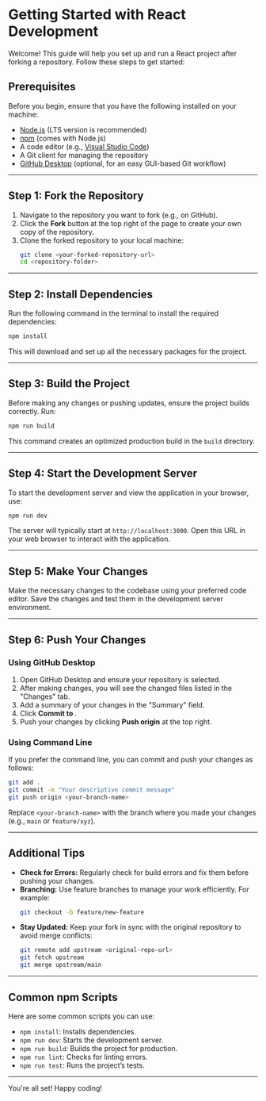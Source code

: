 # Getting Started with React Development

Welcome! This guide will help you set up and run a React project after forking a repository. Follow these steps to get started:

## Prerequisites

Before you begin, ensure that you have the following installed on your machine:

- [Node.js](https://nodejs.org/) (LTS version is recommended)
- [npm](https://www.npmjs.com/) (comes with Node.js)
- A code editor (e.g., [Visual Studio Code](https://code.visualstudio.com/))
- A Git client for managing the repository
- [GitHub Desktop](https://desktop.github.com/) (optional, for an easy GUI-based Git workflow)

---

## Step 1: Fork the Repository

1. Navigate to the repository you want to fork (e.g., on GitHub).
2. Click the **Fork** button at the top right of the page to create your own copy of the repository.
3. Clone the forked repository to your local machine:
   ```bash
   git clone <your-forked-repository-url>
   cd <repository-folder>
   ```

---

## Step 2: Install Dependencies

Run the following command in the terminal to install the required dependencies:
```bash
npm install
```
This will download and set up all the necessary packages for the project.

---

## Step 3: Build the Project

Before making any changes or pushing updates, ensure the project builds correctly. Run:
```bash
npm run build
```
This command creates an optimized production build in the `build` directory.

---

## Step 4: Start the Development Server

To start the development server and view the application in your browser, use:
```bash
npm run dev
```
The server will typically start at `http://localhost:3000`. Open this URL in your web browser to interact with the application.

---

## Step 5: Make Your Changes

Make the necessary changes to the codebase using your preferred code editor. Save the changes and test them in the development server environment.

---

## Step 6: Push Your Changes

### Using GitHub Desktop

1. Open GitHub Desktop and ensure your repository is selected.
2. After making changes, you will see the changed files listed in the "Changes" tab.
3. Add a summary of your changes in the "Summary" field.
4. Click **Commit to <branch-name>**.
5. Push your changes by clicking **Push origin** at the top right.

### Using Command Line

If you prefer the command line, you can commit and push your changes as follows:
```bash
git add .
git commit -m "Your descriptive commit message"
git push origin <your-branch-name>
```
Replace `<your-branch-name>` with the branch where you made your changes (e.g., `main` or `feature/xyz`).

---

## Additional Tips

- **Check for Errors:** Regularly check for build errors and fix them before pushing your changes.
- **Branching:** Use feature branches to manage your work efficiently. For example:
  ```bash
  git checkout -b feature/new-feature
  ```
- **Stay Updated:** Keep your fork in sync with the original repository to avoid merge conflicts:
  ```bash
  git remote add upstream <original-repo-url>
  git fetch upstream
  git merge upstream/main
  ```

---

## Common npm Scripts

Here are some common scripts you can use:

- `npm install`: Installs dependencies.
- `npm run dev`: Starts the development server.
- `npm run build`: Builds the project for production.
- `npm run lint`: Checks for linting errors.
- `npm run test`: Runs the project’s tests.

---

You're all set! Happy coding!


